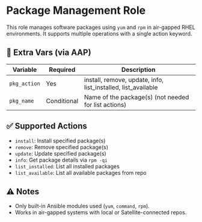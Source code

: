 # Package Management Role

This role manages software packages using `yum` and `rpm` in air-gapped RHEL environments. It supports multiple operations with a single action keyword.

## 🔧 Extra Vars (via AAP)

| Variable       | Required | Description                                  |
|----------------|----------|----------------------------------------------|
| `pkg_action`   | Yes      | install, remove, update, info, list_installed, list_available |
| `pkg_name`     | Conditional | Name of the package(s) (not needed for list actions) |

## ✅ Supported Actions

- `install`: Install specified package(s)
- `remove`: Remove specified package(s)
- `update`: Update specified package(s)
- `info`: Get package details via `rpm -qi`
- `list_installed`: List all installed packages
- `list_available`: List all available packages from repo

## ⚠️ Notes

- Only built-in Ansible modules used (`yum`, `command`, `rpm`).
- Works in air-gapped systems with local or Satellite-connected repos.